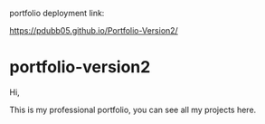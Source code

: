 portfolio deployment link:

 https://pdubb05.github.io/Portfolio-Version2/


# portfolio-version2

Hi,

This is my professional portfolio, you can see all my projects here. 

